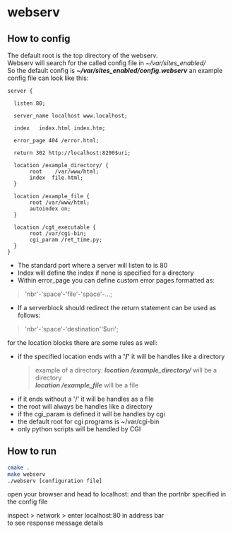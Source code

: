 # webserv

## How to config

The default root is the top directory of the webserv.  
Webserv will search for the called config file in *~/var/sites_enabled/*  
So the default config is ***~/var/sites_enabled/config.webserv***
an example config file can look like this:  

    server {

      listen 80;
  
      server_name localhost www.localhost;
  
      index   index.html index.htm;
  
      error_page 404 /error.html;
  
      return 302 http://localhost:8200$uri;
  
      location /example_directory/ {
           root    /var/www/html;
           index  file.html;
      }

      location /example_file {
           root	/var/www/html;
           autoindex on;
      }

      location /cgt_executable {
           root	/var/cgi-bin;
           cgi_param /ret_time.py;
      }
    }

* The standard port where a server will listen to is 80
* Index will define the index if none is specified for a directory
* Within error_page you can define custom error pages formatted as: 
> 'nbr'-'space'-'file'-'space'-...;
* If a serverblock should redirect the return statement can be used as follows:
> 'nbr'-'space'-'destination''$uri';  

for the location blocks there are some rules as well:
  * if the specified location ends with a **'/'** it will be handles like a directory
    > example of a directory: ***location /example_directory/*** will be a directory  
     ***location /example_file*** will be a file  
  * if it ends without a '/' it will be handles as a file
  * the root will always be handles like a directory
  * if the cgi_param is defined it will be handles by cgi
  * the default root for cgi programs is ~/var/cgi-bin
  * only python scripts will be handled by CGI

## How to run
```bash
cmake .
make webserv
./webserv [configuration file]
```

open your browser and head to localhost: and than the portnbr specified in the config file

inspect > network > enter localhost:80 in address bar  
to see response message details
